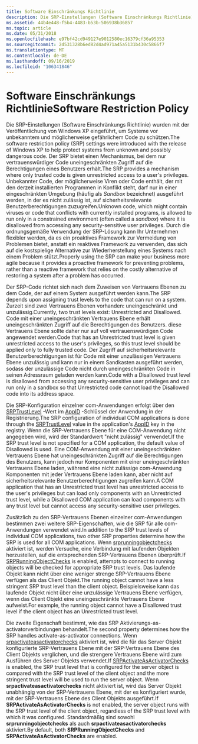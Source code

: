 ```yaml
---
title: Software Einschränkungs Richtlinie
description: Die SRP-Einstellungen (Software Einschränkungs Richtlinie) wurden mit der Veröffentlichung von Windows XP eingeführt, um Systeme vor unbekanntem und möglicherweise gefährlichem Code zu schützen.
ms.assetid: 44b4e448-f5b4-4483-b53b-506938b36857
ms.topic: article
ms.date: 05/31/2018
ms.openlocfilehash: e97bf42cd949127e9012580ec16379cf36a95353
ms.sourcegitcommit: 2d531328b6ed82d4ad971a45a5131b430c5866f7
ms.translationtype: MT
ms.contentlocale: de-DE
ms.lasthandoff: 09/16/2019
ms.locfileid: "106341846"
---
```

# <a name="software-restriction-policy"></a><span data-ttu-id="342e3-103">Software Einschränkungs Richtlinie</span><span class="sxs-lookup"><span data-stu-id="342e3-103">Software Restriction Policy</span></span>

<span data-ttu-id="342e3-104">Die SRP-Einstellungen (Software Einschränkungs Richtlinie) wurden mit der Veröffentlichung von Windows XP eingeführt, um Systeme vor unbekanntem und möglicherweise gefährlichem Code zu schützen.</span><span class="sxs-lookup"><span data-stu-id="342e3-104">The software restriction policy (SRP) settings were introduced with the release of Windows XP to help protect systems from unknown and possibly dangerous code.</span></span> <span data-ttu-id="342e3-105">Der SRP bietet einen Mechanismus, bei dem nur vertrauenswürdiger Code uneingeschränkten Zugriff auf die Berechtigungen eines Benutzers erhält.</span><span class="sxs-lookup"><span data-stu-id="342e3-105">The SRP provides a mechanism where only trusted code is given unrestricted access to a user's privileges.</span></span> <span data-ttu-id="342e3-106">Unbekannter Code, der möglicherweise Viren oder Code enthält, der mit den derzeit installierten Programmen in Konflikt steht, darf nur in einer eingeschränkten Umgebung (häufig als *Sandbox* bezeichnet) ausgeführt werden, in der es nicht zulässig ist, auf sicherheitsrelevante Benutzerberechtigungen zuzugreifen.</span><span class="sxs-lookup"><span data-stu-id="342e3-106">Unknown code, which might contain viruses or code that conflicts with currently installed programs, is allowed to run only in a constrained environment (often called a *sandbox*) where it is disallowed from accessing any security-sensitive user privileges.</span></span> <span data-ttu-id="342e3-107">Durch die ordnungsgemäße Verwendung der SRP-Lösung kann Ihr Unternehmen flexibler werden, da es ein proaktives Framework zur Vermeidung von Problemen bietet, anstatt ein reaktives Framework zu verwenden, das sich auf die kostspielige Alternative zur Wiederherstellung eines Systems nach einem Problem stützt.</span><span class="sxs-lookup"><span data-stu-id="342e3-107">Properly using the SRP can make your business more agile because it provides a proactive framework for preventing problems, rather than a reactive framework that relies on the costly alternative of restoring a system after a problem has occurred.</span></span>

<span data-ttu-id="342e3-108">Der SRP-Code richtet sich nach dem Zuweisen von Vertrauens Ebenen zu dem Code, der auf einem System ausgeführt werden kann.</span><span class="sxs-lookup"><span data-stu-id="342e3-108">The SRP depends upon assigning trust levels to the code that can run on a system.</span></span> <span data-ttu-id="342e3-109">Zurzeit sind zwei Vertrauens Ebenen vorhanden: uneingeschränkt und unzulässig.</span><span class="sxs-lookup"><span data-stu-id="342e3-109">Currently, two trust levels exist: Unrestricted and Disallowed.</span></span> <span data-ttu-id="342e3-110">Code mit einer uneingeschränkten Vertrauens Ebene erhält uneingeschränkten Zugriff auf die Berechtigungen des Benutzers. diese Vertrauens Ebene sollte daher nur auf voll vertrauenswürdigen Code angewendet werden.</span><span class="sxs-lookup"><span data-stu-id="342e3-110">Code that has an Unrestricted trust level is given unrestricted access to the user's privileges, so this trust level should be applied only to fully trusted code.</span></span> <span data-ttu-id="342e3-111">Der Zugriff auf sicherheitsrelevante Benutzerberechtigungen ist für Code mit einer unzulässigen Vertrauens Ebene unzulässig und kann nur in einem Sandkasten ausgeführt werden, sodass der unzulässige Code nicht durch uneingeschränkten Code in seinen Adressraum geladen werden kann.</span><span class="sxs-lookup"><span data-stu-id="342e3-111">Code with a Disallowed trust level is disallowed from accessing any security-sensitive user privileges and can run only in a sandbox so that Unrestricted code cannot load the Disallowed code into its address space.</span></span>

<span data-ttu-id="342e3-112">Die SRP-Konfiguration einzelner com-Anwendungen erfolgt über den [SRPTrustLevel](srptrustlevel.md) -Wert im [AppID](appid-key.md) -Schlüssel der Anwendung in der Registrierung.</span><span class="sxs-lookup"><span data-stu-id="342e3-112">The SRP configuration of individual COM applications is done through the [SRPTrustLevel](srptrustlevel.md) value in the application's [AppID](appid-key.md) key in the registry.</span></span> <span data-ttu-id="342e3-113">Wenn die SRP-Vertrauens Ebene für eine COM-Anwendung nicht angegeben wird, wird der Standardwert "nicht zulässig" verwendet.</span><span class="sxs-lookup"><span data-stu-id="342e3-113">If the SRP trust level is not specified for a COM application, the default value of Disallowed is used.</span></span> <span data-ttu-id="342e3-114">Eine COM-Anwendung mit einer uneingeschränkten Vertrauens Ebene hat uneingeschränkten Zugriff auf die Berechtigungen des Benutzers, kann jedoch nur Komponenten mit einer uneingeschränkten Vertrauens Ebene laden, während eine nicht zulässige com-Anwendung Komponenten mit jeder Vertrauens Ebene laden kann, aber nicht auf sicherheitsrelevante Benutzerberechtigungen zugreifen kann.</span><span class="sxs-lookup"><span data-stu-id="342e3-114">A COM application that has an Unrestricted trust level has unrestricted access to the user's privileges but can load only components with an Unrestricted trust level, while a Disallowed COM application can load components with any trust level but cannot access any security-sensitive user privileges.</span></span>

<span data-ttu-id="342e3-115">Zusätzlich zu den SRP-Vertrauens Ebenen einzelner com-Anwendungen bestimmen zwei weitere SRP-Eigenschaften, wie die SRP für alle com-Anwendungen verwendet wird.</span><span class="sxs-lookup"><span data-stu-id="342e3-115">In addition to the SRP trust levels of individual COM applications, two other SRP properties determine how the SRP is used for all COM applications.</span></span> <span data-ttu-id="342e3-116">Wenn [srprunningobjectchecks](srprunningobjectchecks.md) aktiviert ist, werden Versuche, eine Verbindung mit laufenden Objekten herzustellen, auf die entsprechenden SRP-Vertrauens Ebenen überprüft.</span><span class="sxs-lookup"><span data-stu-id="342e3-116">If [SRPRunningObjectChecks](srprunningobjectchecks.md) is enabled, attempts to connect to running objects will be checked for appropriate SRP trust levels.</span></span> <span data-ttu-id="342e3-117">Das laufende Objekt kann nicht über eine weniger strenge SRP-Vertrauens Ebene verfügen als das Client Objekt.</span><span class="sxs-lookup"><span data-stu-id="342e3-117">The running object cannot have a less stringent SRP trust level than the client object.</span></span> <span data-ttu-id="342e3-118">Beispielsweise kann das laufende Objekt nicht über eine unzulässige Vertrauens Ebene verfügen, wenn das Client Objekt eine uneingeschränkte Vertrauens Ebene aufweist.</span><span class="sxs-lookup"><span data-stu-id="342e3-118">For example, the running object cannot have a Disallowed trust level if the client object has an Unrestricted trust level.</span></span>

<span data-ttu-id="342e3-119">Die zweite Eigenschaft bestimmt, wie das SRP Aktivierungs-as-activatorverbindungen behandelt.</span><span class="sxs-lookup"><span data-stu-id="342e3-119">The second property determines how the SRP handles activate-as-activator connections.</span></span> <span data-ttu-id="342e3-120">Wenn [srpactivateasactivatorchecks](srpactivateasactivatorchecks.md) aktiviert ist, wird die für das Server Objekt konfigurierte SRP-Vertrauens Ebene mit der SRP-Vertrauens Ebene des Client Objekts verglichen, und die strengere Vertrauens Ebene wird zum Ausführen des Server Objekts verwendet.</span><span class="sxs-lookup"><span data-stu-id="342e3-120">If [SRPActivateAsActivatorChecks](srpactivateasactivatorchecks.md) is enabled, the SRP trust level that is configured for the server object is compared with the SRP trust level of the client object and the more stringent trust level will be used to run the server object.</span></span> <span data-ttu-id="342e3-121">Wenn **srpactivateasactivatorchecks** nicht aktiviert ist, wird das Server Objekt unabhängig von der SRP-Vertrauens Ebene, mit der es konfiguriert wurde, mit der SRP-Vertrauens Ebene des Client Objekts ausgeführt.</span><span class="sxs-lookup"><span data-stu-id="342e3-121">If **SRPActivateAsActivatorChecks** is not enabled, the server object runs with the SRP trust level of the client object, regardless of the SRP trust level with which it was configured.</span></span> <span data-ttu-id="342e3-122">Standardmäßig sind sowohl **srprunningobjectchecks** als auch **srpactivateasactivatorchecks** aktiviert.</span><span class="sxs-lookup"><span data-stu-id="342e3-122">By default, both **SRPRunningObjectChecks** and **SRPActivateAsActivatorChecks** are enabled.</span></span>

 

 




